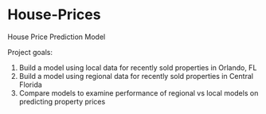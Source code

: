 # House-Prices
House Price Prediction Model

Project goals: 
1) Build a model using local data for recently sold properties in Orlando, FL
2) Build a model using regional data for recently sold properties in Central Florida
3) Compare models to examine performance of regional vs local models on predicting property prices
